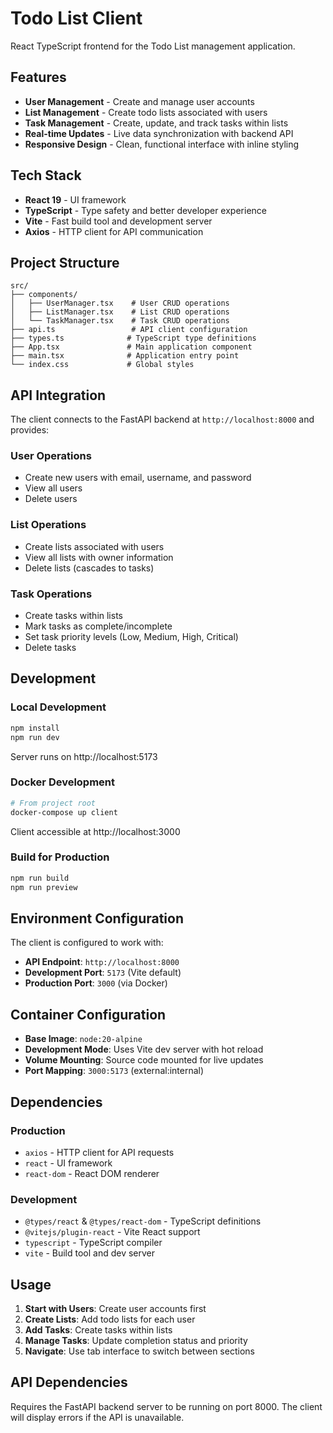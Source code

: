 # Todo List Client

React TypeScript frontend for the Todo List management application.

## Features

- **User Management** - Create and manage user accounts
- **List Management** - Create todo lists associated with users
- **Task Management** - Create, update, and track tasks within lists
- **Real-time Updates** - Live data synchronization with backend API
- **Responsive Design** - Clean, functional interface with inline styling

## Tech Stack

- **React 19** - UI framework
- **TypeScript** - Type safety and better developer experience
- **Vite** - Fast build tool and development server
- **Axios** - HTTP client for API communication

## Project Structure

```
src/
├── components/
│   ├── UserManager.tsx    # User CRUD operations
│   ├── ListManager.tsx    # List CRUD operations
│   └── TaskManager.tsx    # Task CRUD operations
├── api.ts                 # API client configuration
├── types.ts              # TypeScript type definitions
├── App.tsx               # Main application component
├── main.tsx              # Application entry point
└── index.css             # Global styles
```

## API Integration

The client connects to the FastAPI backend at `http://localhost:8000` and provides:

### User Operations
- Create new users with email, username, and password
- View all users
- Delete users

### List Operations
- Create lists associated with users
- View all lists with owner information
- Delete lists (cascades to tasks)

### Task Operations
- Create tasks within lists
- Mark tasks as complete/incomplete
- Set task priority levels (Low, Medium, High, Critical)
- Delete tasks

## Development

### Local Development
```bash
npm install
npm run dev
```
Server runs on http://localhost:5173

### Docker Development
```bash
# From project root
docker-compose up client
```
Client accessible at http://localhost:3000

### Build for Production
```bash
npm run build
npm run preview
```

## Environment Configuration

The client is configured to work with:
- **API Endpoint**: `http://localhost:8000`
- **Development Port**: `5173` (Vite default)
- **Production Port**: `3000` (via Docker)

## Container Configuration

- **Base Image**: `node:20-alpine`
- **Development Mode**: Uses Vite dev server with hot reload
- **Volume Mounting**: Source code mounted for live updates
- **Port Mapping**: `3000:5173` (external:internal)

## Dependencies

### Production
- `axios` - HTTP client for API requests
- `react` - UI framework
- `react-dom` - React DOM renderer

### Development
- `@types/react` & `@types/react-dom` - TypeScript definitions
- `@vitejs/plugin-react` - Vite React support
- `typescript` - TypeScript compiler
- `vite` - Build tool and dev server

## Usage

1. **Start with Users**: Create user accounts first
2. **Create Lists**: Add todo lists for each user
3. **Add Tasks**: Create tasks within lists
4. **Manage Tasks**: Update completion status and priority
5. **Navigate**: Use tab interface to switch between sections

## API Dependencies

Requires the FastAPI backend server to be running on port 8000. The client will display errors if the API is unavailable.